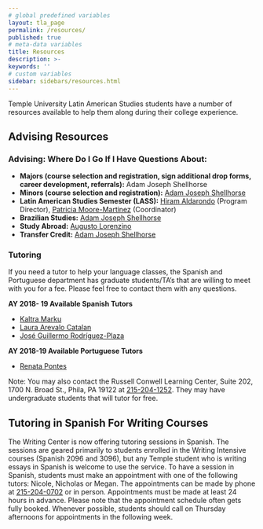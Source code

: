 ```yaml
---
# global predefined variables
layout: tla_page
permalink: /resources/
published: true
# meta-data variables
title: Resources
description: >-
keywords: ''
# custom variables
sidebar: sidebars/resources.html
---
```

Temple University Latin American Studies students have a number of resources available to help them along during their college experience. 

## Advising Resources

### Advising: Where Do I Go If I Have Questions About:
- **Majors (course selection and registration, sign additional drop forms, career development, referrals):** Adam Joseph Shellhorse
- **Minors (course selection and registration):** [Adam Joseph Shellhorse](mailto:aj.shellhorse@temple.edu)
- **Latin American Studies Semester (LASS):** [Hiram Aldarondo](mailto:hiram.aldarondo@temple.edu) (Program Director), [Patricia Moore-Martinez](mailto:pmoore04@temple.edu) (Coordinator)
- **Brazilian Studies:** [Adam Joseph Shellhorse](mailto:aj.shellhorse@temple.edu)
- **Study Abroad:** [Augusto Lorenzino](mailto:augusto.lorenzino@temple.edu)
- **Transfer Credit:** [Adam Joseph Shellhorse](mailto:aj.shellhorse@temple.edu)

### Tutoring
If you need a tutor to help your language classes, the Spanish and Portuguese department has graduate students/TA’s that are willing to meet with you for a fee. Please feel free to contact them with any questions.

**AY 2018- 19 Available Spanish Tutors**<br>
- [Kaltra Marku](mailto:tuc33373@temple.edu)
- [Laura Arevalo Catalan](mailto:tue64356@temple.edu)
- [José Guillermo Rodríguez-Plaza](mailto:tue64356@temple.edu)

**AY 2018-19 Available Portuguese Tutors**<br>
- [Renata Pontes](mailto:tuh34211@temple.edu)

Note: You may also contact the Russell Conwell Learning Center, Suite 202, 1700 N. Broad St., Phila, PA 19122 at [215-204-1252](tel:2152041252). They may have undergraduate students that will tutor for free.

## Tutoring in Spanish For Writing Courses
The Writing Center is now offering tutoring sessions in Spanish. The sessions are geared primarily to students enrolled in the Writing Intensive courses (Spanish 2096 and 3096), but any Temple student who is writing essays in Spanish is welcome to use the service.
To have a session in Spanish, students must make an appointment with one of the following tutors: Nicole, Nicholas or Megan. The appointments can be made by phone at [215-204-0702](tel:2152040702) or in person. Appointments must be made at least 24 hours in advance. Please note that the appointment schedule often gets fully booked. Whenever possible, students should call on Thursday afternoons for appointments in the following week.
